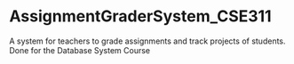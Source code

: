 # AssignmentGraderSystem_CSE311
A system for teachers to grade assignments and track projects of students. Done for the Database System Course
